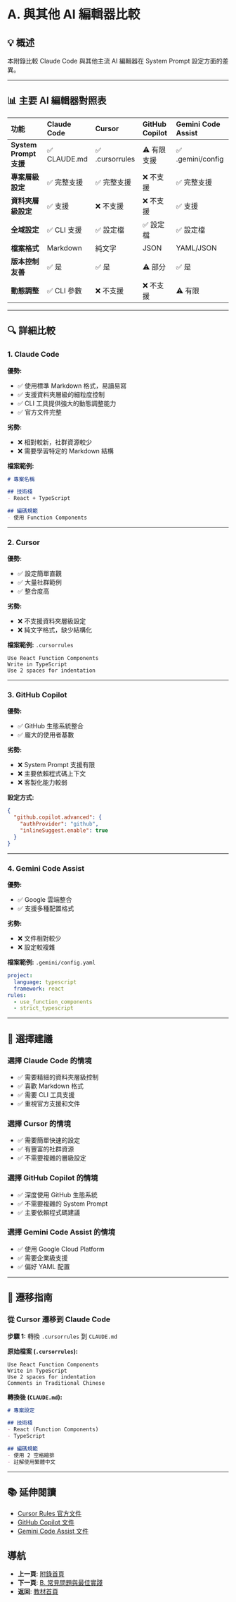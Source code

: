 # A. 與其他 AI 編輯器比較

## 💡 概述

本附錄比較 Claude Code 與其他主流 AI 編輯器在 System Prompt 設定方面的差異。

---

## 📊 主要 AI 編輯器對照表

| 功能 | Claude Code | Cursor | GitHub Copilot | Gemini Code Assist |
|:-----|:-----------|:-------|:--------------|:------------------|
| **System Prompt 支援** | ✅ CLAUDE.md | ✅ .cursorrules | ⚠️ 有限支援 | ✅ .gemini/config |
| **專案層級設定** | ✅ 完整支援 | ✅ 完整支援 | ❌ 不支援 | ✅ 完整支援 |
| **資料夾層級設定** | ✅ 支援 | ❌ 不支援 | ❌ 不支援 | ✅ 支援 |
| **全域設定** | ✅ CLI 支援 | ✅ 設定檔 | ✅ 設定檔 | ✅ 設定檔 |
| **檔案格式** | Markdown | 純文字 | JSON | YAML/JSON |
| **版本控制友善** | ✅ 是 | ✅ 是 | ⚠️ 部分 | ✅ 是 |
| **動態調整** | ✅ CLI 參數 | ❌ 不支援 | ❌ 不支援 | ⚠️ 有限 |

---

## 🔍 詳細比較

### 1. Claude Code

**優勢:**
- ✅ 使用標準 Markdown 格式，易讀易寫
- ✅ 支援資料夾層級的細粒度控制
- ✅ CLI 工具提供強大的動態調整能力
- ✅ 官方文件完整

**劣勢:**
- ❌ 相對較新，社群資源較少
- ❌ 需要學習特定的 Markdown 結構

**檔案範例:**
```markdown
# 專案名稱

## 技術棧
- React + TypeScript

## 編碼規範
- 使用 Function Components
```

---

### 2. Cursor

**優勢:**
- ✅ 設定簡單直觀
- ✅ 大量社群範例
- ✅ 整合度高

**劣勢:**
- ❌ 不支援資料夾層級設定
- ❌ 純文字格式，缺少結構化

**檔案範例:** `.cursorrules`
```
Use React Function Components
Write in TypeScript
Use 2 spaces for indentation
```

---

### 3. GitHub Copilot

**優勢:**
- ✅ GitHub 生態系統整合
- ✅ 龐大的使用者基數

**劣勢:**
- ❌ System Prompt 支援有限
- ❌ 主要依賴程式碼上下文
- ❌ 客製化能力較弱

**設定方式:**
```json
{
  "github.copilot.advanced": {
    "authProvider": "github",
    "inlineSuggest.enable": true
  }
}
```

---

### 4. Gemini Code Assist

**優勢:**
- ✅ Google 雲端整合
- ✅ 支援多種配置格式

**劣勢:**
- ❌ 文件相對較少
- ❌ 設定較複雜

**檔案範例:** `.gemini/config.yaml`
```yaml
project:
  language: typescript
  framework: react
rules:
  - use_function_components
  - strict_typescript
```

---

## 🎯 選擇建議

### 選擇 Claude Code 的情境
- ✅ 需要精細的資料夾層級控制
- ✅ 喜歡 Markdown 格式
- ✅ 需要 CLI 工具支援
- ✅ 重視官方支援和文件

### 選擇 Cursor 的情境
- ✅ 需要簡單快速的設定
- ✅ 有豐富的社群資源
- ✅ 不需要複雜的層級設定

### 選擇 GitHub Copilot 的情境
- ✅ 深度使用 GitHub 生態系統
- ✅ 不需要複雜的 System Prompt
- ✅ 主要依賴程式碼建議

### 選擇 Gemini Code Assist 的情境
- ✅ 使用 Google Cloud Platform
- ✅ 需要企業級支援
- ✅ 偏好 YAML 配置

---

## 🔄 遷移指南

### 從 Cursor 遷移到 Claude Code

**步驟 1:** 轉換 `.cursorrules` 到 `CLAUDE.md`

**原始檔案 (`.cursorrules`):**
```
Use React Function Components
Write in TypeScript
Use 2 spaces for indentation
Comments in Traditional Chinese
```

**轉換後 (`CLAUDE.md`):**
```markdown
# 專案設定

## 技術棧
- React (Function Components)
- TypeScript

## 編碼規範
- 使用 2 空格縮排
- 註解使用繁體中文
```

---

## 📚 延伸閱讀

- [Cursor Rules 官方文件](https://cursor.sh/docs)
- [GitHub Copilot 文件](https://docs.github.com/copilot)
- [Gemini Code Assist 文件](https://cloud.google.com/gemini/docs)

## 導航

- **上一頁**: [附錄首頁](./README.md)
- **下一頁**: [B. 常見問題與最佳實踐](./B-faq.md)
- **返回**: [教材首頁](../../README.md)
